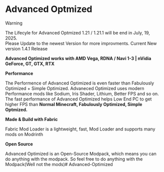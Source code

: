 # Advanced Optmized

> [!WARNING] 
> The Lifecyle for Advanced Optmized 1.21 / 1.21.1 will be end in July, 19, 2025.                
> Please Update to the newest Version for more improvments. Current New version 1.4.1 Release       


**Advanced Optimized works with AMD Vega, RDNA / Navi 1-3 | nVidia GeForce, GT, GTX, RTX**

**Performance**

The Performence of Advanced Optimized is even faster than Fabulously Optimized + Simple Optimized. Advaneced Optimized uses modern Performance mods like Sodium, Iris Shader, Lithium, Better FPS and so on. The fast performance of Advanced Optimized helps Low End PC to get higher FPS than **Normal Minecraft, Fabulously Optimized, Simple Optmized.**

**Made & Build with Fabric**

Fabric Mod Loader is a lightweight, fast, Mod Loader and supports many mods on Modrinth 

**Open Source**

Advanced Optimized is an Open-Source Modpack, which means you can do anything with the modpack. So feel free to do anything with the Modpack(Well not the mods)# Advanced-Optimized

